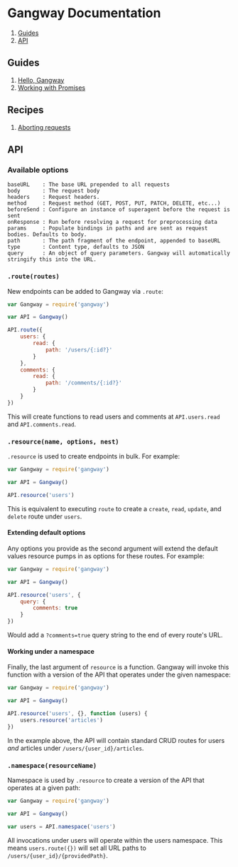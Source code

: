 # Gangway Documentation

1. [Guides](#guides)
2. [API](#api)

## Guides

1. [Hello, Gangway](guides/hello-gangway.md)
2. [Working with Promises](guides/promises.md)

## Recipes

1. [Aborting requests](recipes/aborting-requests.md)

## API

### Available options

```
baseURL    : The base URL prepended to all requests
body       : The request body
headers    : Request headers.
method     : Request method (GET, POST, PUT, PATCH, DELETE, etc...)
beforeSend : Configure an instance of superagent before the request is sent
onResponse : Run before resolving a request for preprocessing data
params     : Populate bindings in paths and are sent as request bodies. Defaults to body.
path       : The path fragment of the endpoint, appended to baseURL
type       : Content type, defaults to JSON
query      : An object of query parameters. Gangway will automatically stringify this into the URL.
```

### `.route(routes)`

New endpoints can be added to Gangway via `.route`:

```javascript
var Gangway = require('gangway')

var API = Gangway()

API.route({
    users: {
        read: {
            path: '/users/{:id?}'
        }
    },
    comments: {
        read: {
            path: '/comments/{:id?}'
        }
    }
})
```

This will create functions to read users and comments at
`API.users.read` and `API.comments.read`.

### `.resource(name, options, nest)`

`.resource` is used to create endpoints in bulk. For example:

```javascript
var Gangway = require('gangway')

var API = Gangway()

API.resource('users')
```

This is equivalent to executing `route` to create a `create`, `read`,
`update`, and `delete` route under `users`.

#### Extending default options

Any options you provide as the second argument will extend the default
values resource pumps in as options for these routes. For example:

```javascript
var Gangway = require('gangway')

var API = Gangway()

API.resource('users', {
    query: {
        comments: true
    }
})
```

Would add a `?comments=true` query string to the end of every route's
URL.

#### Working under a namespace

Finally, the last argument of `resource` is a function. Gangway will
invoke this function with a version of the API that operates under the
given namespace:

```javascript
var Gangway = require('gangway')

var API = Gangway()

API.resource('users', {}, function (users) {
    users.resource('articles')
})
```

In the example above, the API will contain standard CRUD routes for
users _and_ articles under `/users/{user_id}/articles`.

### `.namespace(resourceName)`

Namespace is used by `.resource` to create a version of the API that
operates at a given path:

```javascript
var Gangway = require('gangway')

var API = Gangway()

var users = API.namespace('users')
```

All invocations under users will operate within the users
namespace. This means `users.route({})` will set all URL paths to
`/users/{user_id}/{providedPath}`.
